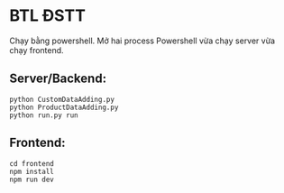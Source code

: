 # BTL ĐSTT
Chạy bằng powershell. Mở hai process Powershell vừa chạy server vừa chạy frontend.
## Server/Backend: 
    python CustomDataAdding.py
    python ProductDataAdding.py
    python run.py run

## Frontend:
    cd frontend
    npm install
    npm run dev 
